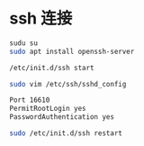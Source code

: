 # ssh 连接

```bash
sudu su
sudo apt install openssh-server

/etc/init.d/ssh start
```

```bash
sudo vim /etc/ssh/sshd_config

Port 16610
PermitRootLogin yes
PasswordAuthentication yes

sudo /etc/init.d/ssh restart
```
